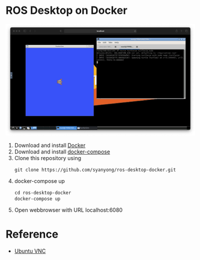 
# ROS Desktop on Docker
![Screenshot](/docs/screenshot.png)
1. Download and install [Docker](https://docs.docker.com/docker-for-windows/install/#install-docker-desktop-on-windows)
2. Download and install [docker-compose](https://docs.docker.com/compose/install/#install-compose)
3. Clone this repository using 
   ```
   git clone https://github.com/syanyong/ros-desktop-docker.git
   ```
4. docker-compose up
   ```
   cd ros-desktop-docker
   docker-compose up
   ```
5. Open webbrowser with URL localhost:6080

# Reference
- [Ubuntu VNC](https://github.com/fcwu/docker-ubuntu-vnc-desktop)


